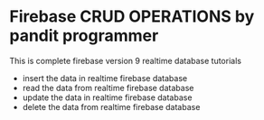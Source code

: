 # Firebase CRUD OPERATIONS by pandit programmer
This is complete firebase version 9 realtime database tutorials
- insert the data in realtime firebase database
- read the data from realtime firebase database
- update the data in realtime firebase database
- delete the data from realtime firebase database 